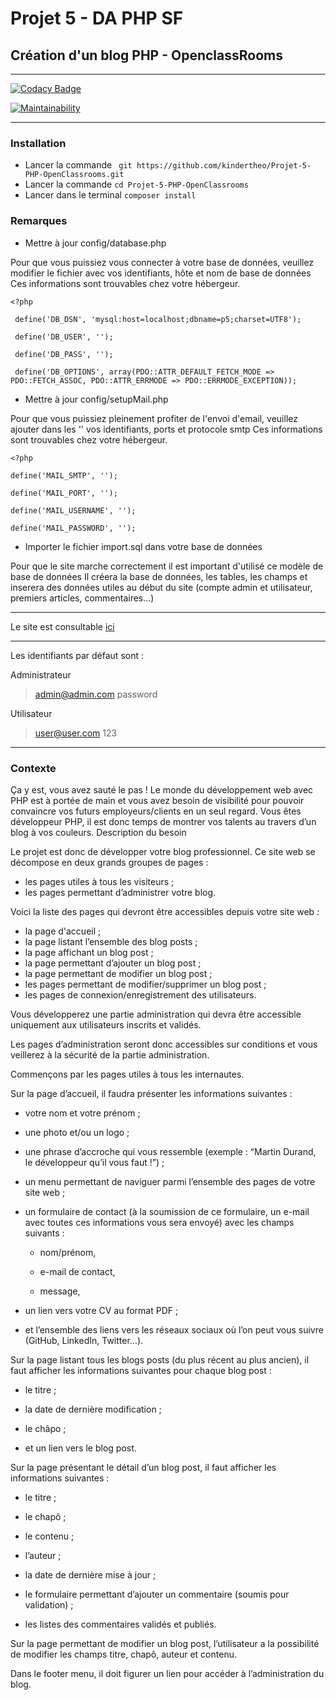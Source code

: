 # Projet 5 - DA PHP SF

## Création d'un blog PHP - OpenclassRooms

-----------------

[![Codacy Badge](https://api.codacy.com/project/badge/Grade/f54c183bd3f7417eabf0a022943b0264)](https://www.codacy.com/manual/kindertheo/Projet-5-PHP-OpenClassrooms?utm_source=github.com&amp;utm_medium=referral&amp;utm_content=kindertheo/Projet-5-PHP-OpenClassrooms&amp;utm_campaign=Badge_Grade)

[![Maintainability](https://api.codeclimate.com/v1/badges/e15855a809aa9305f539/maintainability)](https://codeclimate.com/github/kindertheo/Projet-5-PHP-OpenClassrooms/maintainability)

-----------------

### Installation 

*   Lancer la commande ` git https://github.com/kindertheo/Projet-5-PHP-OpenClassrooms.git`
*   Lancer la commande `cd Projet-5-PHP-OpenClassrooms`
*   Lancer dans le terminal `composer install`

### Remarques

*   Mettre à jour config/database.php

Pour que vous puissiez vous connecter à votre base de données, veuillez modifier le fichier avec vos identifiants, hôte et nom de base de données
Ces informations sont trouvables chez votre hébergeur.

    <?php
     
     define('DB_DSN', 'mysql:host=localhost;dbname=p5;charset=UTF8');
     
     define('DB_USER', '');
     
     define('DB_PASS', '');
     
     define('DB_OPTIONS', array(PDO::ATTR_DEFAULT_FETCH_MODE => PDO::FETCH_ASSOC, PDO::ATTR_ERRMODE => PDO::ERRMODE_EXCEPTION));
 

*   Mettre à jour config/setupMail.php

Pour que vous puissiez pleinement profiter de l'envoi d'email, veuillez ajouter dans les '' vos identifiants, ports et protocole smtp
Ces informations sont trouvables chez votre hébergeur.

    <?php
    
    define('MAIL_SMTP', '');
    
    define('MAIL_PORT', '');
    
    define('MAIL_USERNAME', '');
    
    define('MAIL_PASSWORD', '');

*    Importer le fichier import.sql dans votre base de données

Pour que le site marche correctement il est important d'utilisé ce modèle de base de données
Il créera la base de données, les tables, les champs et inserera des données utiles au début du site (compte admin et utilisateur, premiers articles, commentaires...)

-----------------

Le site est consultable [ici](https://blog.kindertheo.net)

-----------------

Les identifiants par défaut sont :

Administrateur

>admin@admin.com
>password

Utilisateur

>user@user.com
>123

-----------------
### Contexte

Ça y est, vous avez sauté le pas ! Le monde du développement web avec PHP est à portée de main et vous avez besoin de visibilité pour pouvoir convaincre vos futurs employeurs/clients en un seul regard. Vous êtes développeur PHP, il est donc temps de montrer vos talents au travers d’un blog à vos couleurs.
Description du besoin

Le projet est donc de développer votre blog professionnel. Ce site web se décompose en deux grands groupes de pages :

*   les pages utiles à tous les visiteurs ;
*   les pages permettant d’administrer votre blog.

Voici la liste des pages qui devront être accessibles depuis votre site web :

*   la page d'accueil ;
*   la page listant l’ensemble des blog posts ;
*   la page affichant un blog post ;
*   la page permettant d’ajouter un blog post ;
*   la page permettant de modifier un blog post ;
*   les pages permettant de modifier/supprimer un blog post ;
*   les pages de connexion/enregistrement des utilisateurs.

Vous développerez une partie administration qui devra être accessible uniquement aux utilisateurs inscrits et validés.

Les pages d’administration seront donc accessibles sur conditions et vous veillerez à la sécurité de la partie administration.

Commençons par les pages utiles à tous les internautes.

Sur la page d’accueil, il faudra présenter les informations suivantes :

*   votre nom et votre prénom ;

*   une photo et/ou un logo ;

*   une phrase d’accroche qui vous ressemble (exemple : “Martin Durand, le développeur qu’il vous faut !”) ;

*   un menu permettant de naviguer parmi l’ensemble des pages de votre site web ;

*   un formulaire de contact (à la soumission de ce formulaire, un e-mail avec toutes ces informations vous sera envoyé) avec les champs suivants :
    
    *   nom/prénom,
    
    *   e-mail de contact,
    
    *   message,

*   un lien vers votre CV au format PDF ;

*   et l’ensemble des liens vers les réseaux sociaux où l’on peut vous suivre (GitHub, LinkedIn, Twitter…).

Sur la page listant tous les blogs posts (du plus récent au plus ancien), il faut afficher les informations suivantes pour chaque blog post :

*   le titre ;

*   la date de dernière modification ;

*   le châpo ;

*   et un lien vers le blog post.

Sur la page présentant le détail d’un blog post, il faut afficher les informations suivantes :

*   le titre ;

*   le chapô ;

*   le contenu ;

*   l’auteur ;

*   la date de dernière mise à jour ;

*   le formulaire permettant d’ajouter un commentaire (soumis pour validation) ;

*   les listes des commentaires validés et publiés.

Sur la page permettant de modifier un blog post, l’utilisateur a la possibilité de modifier les champs titre, chapô, auteur et contenu.

Dans le footer menu, il doit figurer un lien pour accéder à l’administration du blog.